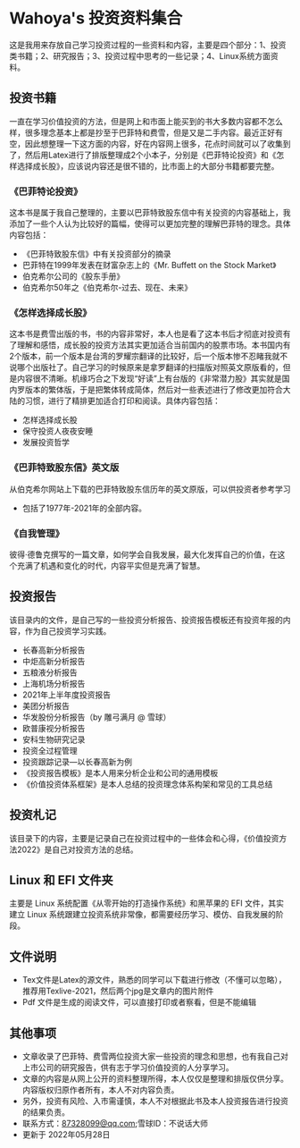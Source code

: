 # Wahoya's 投资资料集合
这是我用来存放自己学习投资过程的一些资料和内容，主要是四个部分：1、投资类书籍；2、研究报告；3、投资过程中思考的一些记录；4、Linux系统方面资料。
## 投资书籍
一直在学习价值投资的方法，但是网上和市面上能买到的书大多数内容都不怎么样，很多理念基本上都是抄至于巴菲特和费雪，但是又是二手内容。最近正好有空，因此想整理一下这方面的内容，好在内容网上很多，花点时间就可以了收集到了，然后用Latex进行了排版整理成2个小本子，分别是《巴菲特论投资》和《怎样选择成长股》，应该说内容还是很不错的，比市面上的大部分书籍都要完整。

### 《巴菲特论投资》
这本书是属于我自己整理的，主要以巴菲特致股东信中有关投资的内容基础上，我添加了一些个人认为比较好的篇幅，使得可以更加完整的理解巴菲特的理念。具体内容包括：
- 《巴菲特致股东信》中有关投资部分的摘录
- 巴菲特在1999年发表在财富杂志上的《Mr. Buffett on the Stock Market》
- 伯克希尔公司的《股东手册》
- 伯克希尔50年之《伯克希尔-过去、现在、未来》
### 《怎样选择成长股》
这本书是费雪出版的书，书的内容非常好，本人也是看了这本书后才彻底对投资有了理解和感悟，成长股的投资方法其实更加适合当前国内的股票市场。本书国内有2个版本，前一个版本是台湾的罗耀宗翻译的比较好，后一个版本惨不忍睹我就不说哪个出版社了。自己学习的时候原来是拿罗翻译的扫描版对照英文原版看的，但是内容很不清晰。机缘巧合之下发现“好读”上有台版的《非常潜力股》其实就是国内罗版本的繁体版，于是把繁体转成简体，然后对一些表述进行了修改更加符合大陆的习惯，进行了精排更加适合打印和阅读。具体内容包括：
- 怎样选择成长股
- 保守投资人夜夜安睡
- 发展投资哲学

### 《巴菲特致股东信》英文版

从伯克希尔网站上下载的巴菲特致股东信历年的英文原版，可以供投资者参考学习

- 包括了1977年-2021年的全部内容。

### 《自我管理》
彼得·德鲁克撰写的一篇文章，如何学会自我发展，最大化发挥自己的价值，在这个充满了机遇和变化的时代，内容平实但是充满了智慧。

## 投资报告
该目录内的文件，是自己写的一些投资分析报告、投资报告模板还有投资年报的内容，作为自己投资学习实践。

- 长春高新分析报告
- 中炬高新分析报告
- 五粮液分析报告
- 上海机场分析报告
- 2021年上半年度投资报告
- 美团分析报告
- 华发股份分析报告（by 雕弓满月 @ 雪球）
- 欧普康视分析报告
- 安科生物研究记录
- 投资全过程管理
- 投资跟踪记录—以长春高新为例
- 《投资报告模板》是本人用来分析企业和公司的通用模板
- 《价值投资体系框架》是本人总结的投资理念体系构架和常见的工具总结
## 投资札记
该目录下的内容，主要是记录自己在投资过程中的一些体会和心得，《价值投资方法2022》是自己对投资方法的总结。
## Linux 和 EFI 文件夹
主要是 Linux 系统配置《从零开始的打造操作系统》和黑苹果的 EFI 文件，其实建立 Linux 系统跟建立投资系统非常像，都需要经历学习、模仿、自我发展的阶段。
## 文件说明

- Tex文件是Latex的源文件，熟悉的同学可以下载进行修改（不懂可以忽略），推荐用Texlive-2021，然后两个jpg是文章内的图片附件
- Pdf 文件是生成的阅读文件，可以直接打印或者察看，但是不能编辑

## 其他事项

- 文章收录了巴菲特、费雪两位投资大家一些投资的理念和思想，也有我自己对上市公司的研究报告，供有志于学习价值投资的人分享学习。
- 文章的内容是从网上公开的资料整理所得，本人仅仅是整理和排版仅供分享。内容版权归原作者所有，本人不对内容负责。
- 另外，投资有风险、入市需谨慎，本人不对根据此书及本人投资报告进行投资的结果负责。
- 联系方式：87328099@qq.com;雪球ID：不说话大师
- 更新于 2022年05月28日
